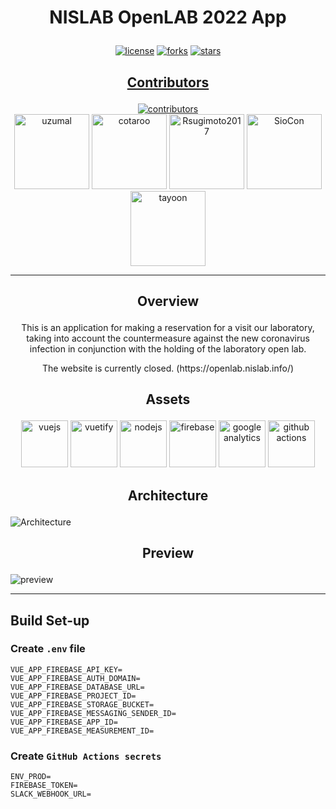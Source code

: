 # <p align="center">NISLAB OpenLAB 2022 App</p>

<div align="center">
<a href="https://github.com/Kenny-NISLab/openlab-2022/blob/main/LICENSE"><img src="https://img.shields.io/github/license/Kenny-NISLab/openlab-2022" alt="license"></a>
<a href="https://github.com/Kenny-NISLab/openlab-2022/network/members"><img src="https://img.shields.io/github/forks/Kenny-NISLab/openlab-2022?style=social" alt="forks"></a>
<a href="https://github.com/Kenny-NISLab/openlab-2022/stargazers"><img src="https://img.shields.io/github/forks/Kenny-NISLab/openlab-2022?style=social" alt="stars"></a>
</div>

<!-- <div align="center">
<a href="https://github.com/Kenny-NISLab/openlab-2021/actions/workflows/push_main.yml"><img src="https://github.com/Kenny-NISLab/openlab-2021/workflows/Push%20Main%20Branch/badge.svg" alt="actions"></a>
<a href="https://github.com/Kenny-NISLab/openlab-2021/actions/workflows/pr_main.yml"><img src="https://github.com/Kenny-NISLab/openlab-2021/workflows/Pull%20Request%20Main%20Branch/badge.svg" alt="actions"></a>
<a href="https://github.com/Kenny-NISLab/openlab-2021/actions/workflows/push_develop.yml"><img src="https://github.com/Kenny-NISLab/openlab-2021/workflows/Push%20Develop%20Branch/badge.svg" alt="actions"></a>
<a href="https://github.com/Kenny-NISLab/openlab-2021/actions/workflows/pr_develop.yml"><img src="https://github.com/Kenny-NISLab/openlab-2021/workflows/Pull%20Request%20Develop%20Branch/badge.svg" alt="actions"></a>
</div> -->

## <p align="center"><a href="https://github.com/Kenny-NISLab/openlab-2022/graphs/contributors">Contributors</a></p>

<div align="center">
<a href="https://github.com/Kenny-NISLab/openlab-2022/graphs/contributors"><img src="https://img.shields.io/github/contributors/Kenny-NISLab/openlab-2022" alt="contributors"></a>
</div>

<div align="center">
<a href="https://github.com/uzumal"><img src="https://avatars.githubusercontent.com/u/52265875?v=4" alt="uzumal" height="120px"></a>
<a href="https://github.com/cotaroo"><img src="https://avatars.githubusercontent.com/u/46442631?v=4" alt="cotaroo" height="120px"></a>
<a href="https://github.com/RSugimoto2017"><img src="https://avatars.githubusercontent.com/u/81292583?v=4" alt="Rsugimoto2017" height="120px"></a>
<a href="https://github.com/SioCon"><img src="https://avatars.githubusercontent.com/u/82917550?v=4" alt="SioCon" height="120px"></a>
<a href="https://github.com/tayoon"><img src="https://avatars.githubusercontent.com/u/52265901?v=4" alt="tayoon" height="120px"></a>
</div>

---

## <p align="center">Overview</p>

<p align="center">This is an application for making a reservation for a visit our laboratory, taking into account the countermeasure against the new coronavirus infection in conjunction with the holding of the laboratory open lab.</p>

<p align="center">The website is currently closed. (https://openlab.nislab.info/)</p>

## <p align="center">Assets</p>

<p align="center">
<a href="https://vuejs.org/" target="_blank" rel="noopener noreferrer"><img src="https://user-images.githubusercontent.com/49851726/118399748-98847080-b699-11eb-856f-3fa39e8d2614.png" alt="vuejs" height="75px"></a>
<a href="https://vuetifyjs.com/" target="_blank" rel="noopener noreferrer"><img src="https://user-images.githubusercontent.com/49851726/118399751-9a4e3400-b699-11eb-808d-66515487c281.png" alt="vuetify" height="75px"></a>
<a href="https://nodejs.org/" target="_blank" rel="noopener noreferrer"><img src="https://user-images.githubusercontent.com/49851726/118399749-99b59d80-b699-11eb-9c17-aff36a255c09.png" alt="nodejs" height="75px"></a>
<a href="https://firebase.google.com/" target="_blank" rel="noopener noreferrer"><img src="https://user-images.githubusercontent.com/49851726/118399860-206a7a80-b69a-11eb-98ad-ba63047e2ccb.png" alt="firebase" height="75px"></a>
<a href="https://analytics.google.com/analytics/web" target="_blank" rel="noopener noreferrer"><img src="https://user-images.githubusercontent.com/49851726/118399753-9ae6ca80-b699-11eb-825e-1b444a70c0c4.png" alt="google analytics" height="75px"></a>
<a href="https://github.com/actions" target="_blank" rel="noopener noreferrer"><img src="https://user-images.githubusercontent.com/49851726/118399755-9b7f6100-b699-11eb-9f0c-3ede6da6ca90.png" alt="github actions" height="75px"></a>
</p>

## <p align="center">Architecture</p>

![Architecture](https://user-images.githubusercontent.com/49851726/105703760-0ec95f80-5f51-11eb-9ace-2b1514595ec2.png)

## <p align="center">Preview</p>

![preview](https://user-images.githubusercontent.com/49851726/105704969-e5a9ce80-5f52-11eb-8c8d-8bd0263a3bb9.gif)

---

## Build Set-up

### Create `.env` file

```.env
VUE_APP_FIREBASE_API_KEY=
VUE_APP_FIREBASE_AUTH_DOMAIN=
VUE_APP_FIREBASE_DATABASE_URL=
VUE_APP_FIREBASE_PROJECT_ID=
VUE_APP_FIREBASE_STORAGE_BUCKET=
VUE_APP_FIREBASE_MESSAGING_SENDER_ID=
VUE_APP_FIREBASE_APP_ID=
VUE_APP_FIREBASE_MEASUREMENT_ID=
```

### Create `GitHub Actions secrets`

```.env
ENV_PROD=
FIREBASE_TOKEN=
SLACK_WEBHOOK_URL=
```
